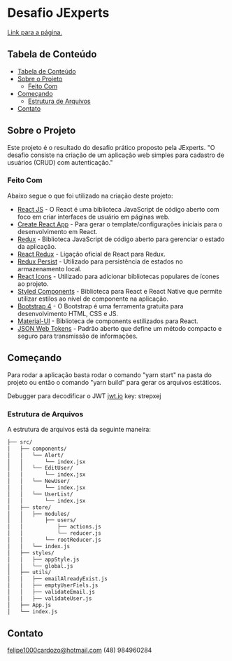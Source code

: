 # Desafio JExperts

[Link para a página.](https://jexperts-challange-complete.netlify.com/)

## Tabela de Conteúdo

- [Tabela de Conteúdo](#tabela-de-conte%C3%BAdo)
- [Sobre o Projeto](#sobre-o-projeto)
  - [Feito Com](#feito-com)
- [Começando](#come%C3%A7ando)
  - [Estrutura de Arquivos](#estrutura-de-arquivos)
- [Contato](#contato)

<!-- ABOUT THE PROJECT -->

## Sobre o Projeto

Este projeto é o resultado do desafio prático proposto pela JExperts.
"O desafio consiste na criação de um aplicação web simples para cadastro de usuários (CRUD) com autenticação."

### Feito Com

Abaixo segue o que foi utilizado na criação deste projeto:

- [React JS](http://facebook.github.io/react/) - O React é uma biblioteca JavaScript de código aberto com foco em criar interfaces de usuário em páginas web.
- [Create React App](https://github.com/facebook/create-react-app) - Para gerar o template/configurações iniciais para o desenvolvimento em React.
- [Redux](https://redux.js.org/) - Biblioteca JavaScript de código aberto para gerenciar o estado da aplicação.
- [React Redux](https://react-redux.js.org/) - Ligação oficial de React para Redux.
- [Redux Persist](https://github.com/rt2zz/redux-persist) - Utilizado para persistência de estados no armazenamento local.
- [React Icons](https://react-icons.netlify.com/#/) - Utilizado para adicionar bibliotecas populares de ícones ao projeto.
- [Styled Components](https://styled-components.com/) - Biblioteca para React e React Native que permite utilizar estilos ao nível de componente na aplicação.
- [Bootstrap 4](https://getbootstrap.com/) - O Bootstrap é uma ferramenta gratuita para desenvolvimento HTML, CSS e JS.
- [Material-UI](https://material-ui.com/) - Biblioteca de components estilizados para React.
- [JSON Web Tokens](https://jwt.io/) - Padrão aberto que define um método compacto e seguro para transmissão de informações.

<!-- GETTING STARTED -->

## Começando

Para rodar a aplicação basta rodar o comando "yarn start" na pasta do projeto ou então o comando "yarn build" para gerar os arquivos estáticos.

Debugger para decodificar o JWT [jwt.io](https://jwt.io/#debugger) key: strepxej

### Estrutura de Arquivos

A estrutura de arquivos está da seguinte maneira:

```bash
├── src/
│   ├── components/
│   │   └── Alert/
│   │       └── index.jsx
│   │   └── EditUser/
│   │       └── index.jsx
│   │   └── NewUser/
│   │       └── index.jsx
│   │   └── UserList/
│   │       └── index.jsx
│   ├── store/
│   │   ├── modules/
│   │   	├── users/
│   │   		├── actions.js
│   │ 			└── reducer.js
│   │   	└── rootReducer.js
│   │   └── index.js
│   ├── styles/
│   │ 	├── appStyle.js
│   │ 	└── global.js
│   ├── utils/
│   │   ├── emailAlreadyExist.js
│   │   ├── emptyUserFiels.js
│   │   ├── validateEmail.js
│   │   ├── validateUser.js
│   ├── App.js
│   └── index.js
```

## Contato

felipe1000cardozo@hotmail.com
(48) 984960284
